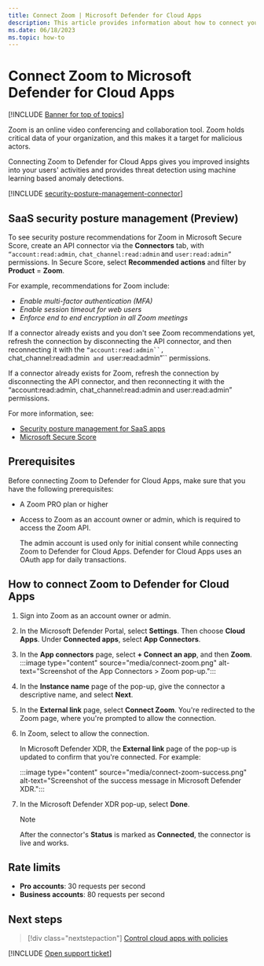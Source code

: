 ```yaml
---
title: Connect Zoom | Microsoft Defender for Cloud Apps
description: This article provides information about how to connect your Zoom environment  to Defender for Cloud Apps using the API connector for visibility and control over use.
ms.date: 06/18/2023
ms.topic: how-to
---
```


# Connect Zoom to Microsoft Defender for Cloud Apps
<!--add missing protect information-->
[!INCLUDE [Banner for top of topics](includes/banner.md)]

Zoom is an online video conferencing and collaboration tool. Zoom holds critical data of your organization, and this makes it a target for malicious actors.

Connecting Zoom to Defender for Cloud Apps gives you improved insights into your users' activities and provides threat detection using machine learning based anomaly detections.

[!INCLUDE [security-posture-management-connector](includes/security-posture-management-connector.md)]

## SaaS security posture management (Preview)

To see security posture recommendations for Zoom in Microsoft Secure Score, create an API connector via the **Connectors** tab, with `“account:read:admin`, `chat_channel:read:admin` and `user:read:admin”` permissions. In Secure Score, select **Recommended actions** and filter by **Product** = **Zoom**.

For example, recommendations for Zoom include: 

- *Enable multi-factor authentication (MFA)*
- *Enable session timeout for web users*
- *Enforce end to end encryption in all Zoom meetings*

If a connector already exists and you don't see Zoom recommendations yet, refresh the connection by disconnecting the API connector, and then reconnecting it with the `“account:read:admin``, `chat_channel:read:admin` and `user:read:admin”`` permissions. 


If a connector already exists for Zoom, refresh the connection by disconnecting the API connector, and then reconnecting it with the “account:read:admin, chat_channel:read:admin and user:read:admin” permissions. 

For more information, see: 

- [Security posture management for SaaS apps](security-saas.md)
- [Microsoft Secure Score](/microsoft-365/security/defender/microsoft-secure-score)

## Prerequisites

Before connecting Zoom to Defender for Cloud Apps, make sure that you have the following prerequisites:

- A Zoom PRO plan or higher
- Access to Zoom as an account owner or admin, which is required to access the Zoom API.

    The admin account is used only for initial consent while connecting Zoom to Defender for Cloud Apps. Defender for Cloud Apps uses an OAuth app for daily transactions.

## How to connect Zoom to Defender for Cloud Apps

1. Sign into Zoom as an account owner or admin.

1. In the Microsoft Defender Portal, select **Settings**. Then choose **Cloud Apps**. Under **Connected apps**, select **App Connectors**.

1. In the **App connectors** page, select **+ Connect an app**, and then **Zoom**.
    :::image type="content" source="media/connect-zoom.png" alt-text="Screenshot of the App Connectors > Zoom pop-up.":::

1. In the **Instance name** page of the pop-up, give the connector a descriptive name, and select **Next**.

1. In the **External link** page, select **Connect Zoom**.  You're redirected to the Zoom page, where you're prompted to allow the connection.

1. In Zoom, select to allow the connection. 

    In Microsoft Defender XDR, the **External link** page of the pop-up is updated to confirm that you're connected. For example:

    :::image type="content" source="media/connect-zoom-success.png" alt-text="Screenshot of the success message in Microsoft Defender XDR.":::

1. In the Microsoft Defender XDR pop-up, select **Done**.

   > [!NOTE]
   > After the connector's **Status** is marked as **Connected**, the connector is live and works.

## Rate limits

- **Pro accounts**: 30 requests per second
- **Business accounts**: 80 requests per second

## Next steps

> [!div class="nextstepaction"]
> [Control cloud apps with policies](control-cloud-apps-with-policies.md)

[!INCLUDE [Open support ticket](includes/support.md)]
